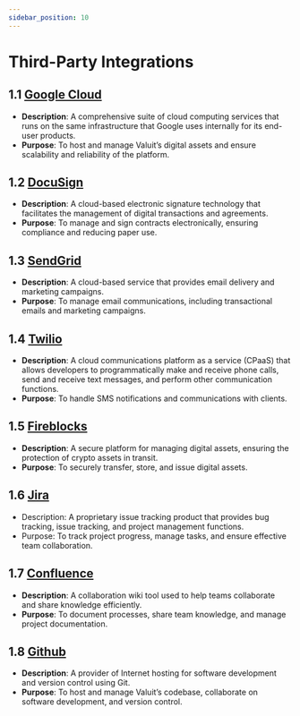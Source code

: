 ```yaml
---
sidebar_position: 10
---
```


# Third-Party Integrations

## 1.1 [Google Cloud](https://cloud.google.com/why-google-cloud/?hl=enhttps://cloud.google.com/why-google-cloud/?hl=en)

- **Description**: A comprehensive suite of cloud computing services that runs on the same infrastructure that Google uses internally for its end-user products.
- **Purpose**: To host and manage Valuit’s digital assets and ensure scalability and reliability of the platform.

## 1.2 [DocuSign](https://www.docusign.com/)

- **Description**: A cloud-based electronic signature technology that facilitates the management of digital transactions and agreements.
- **Purpose**: To manage and sign contracts electronically, ensuring compliance and reducing paper use.

## 1.3 [SendGrid](https://sendgrid.com/en-us)

- **Description**: A cloud-based service that provides email delivery and marketing campaigns.
- **Purpose**: To manage email communications, including transactional emails and marketing campaigns.

## 1.4 [Twilio](https://www.twilio.com/en-us)

- **Description**: A cloud communications platform as a service (CPaaS) that allows developers to programmatically make and receive phone calls, send and receive text messages, and perform other communication functions.
- **Purpose**: To handle SMS notifications and communications with clients.

## 1.5 [Fireblocks](https://www.fireblocks.com/)

- **Description**: A secure platform for managing digital assets, ensuring the protection of crypto assets in transit.
- **Purpose**: To securely transfer, store, and issue digital assets.

## 1.6 [Jira](https://www.atlassian.com/software/jira)

- Description: A proprietary issue tracking product that provides bug tracking, issue tracking, and project management functions.
- Purpose: To track project progress, manage tasks, and ensure effective team collaboration.

## 1.7 [Confluence](https://www.atlassian.com/software/confluence)

- **Description**: A collaboration wiki tool used to help teams collaborate and share knowledge efficiently.
- **Purpose**: To document processes, share team knowledge, and manage project documentation.

## 1.8 [Github](https://github.com/)

- **Description**: A provider of Internet hosting for software development and version control using Git.
- **Purpose**: To host and manage Valuit’s codebase, collaborate on software development, and version control.